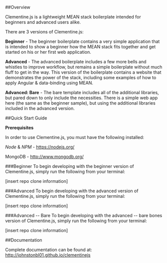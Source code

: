 ##Overview

Clementine.js is a lightweight MEAN stack boilerplate intended for beginners and advanced users alike. 

There are 3 versions of Clementine.js:

**Beginner** - The beginner boilerplate contains a very simple application that is intended to show a beginner how the MEAN stack fits together and get started on his or her first web application.

**Advanced** - The advanced boilerplate includes a few more bells and whistles to improve workflow, but remains a simple boilerplate without much fluff to get in the way. This version of the boilerplate contains a website that demonstrates the power of the stack, including some examples of how to apply Angular & data-binding using MEAN.

**Advanced: Bare** - The bare template includes all of the additional libraries, but pared down to only include the necessities. There is a simple web app here (the same as the beginner sample), but using the additional libraries included in the advanced version.

##Quick Start Guide

**Prerequisites**

In order to use Clementine.js, you must have the following installed:

_Node_ & _NPM_ - https://nodejs.org/

MongoDB - http://www.mongodb.org/

###Beginner
To begin developing with the beginner version of Clementine.js, simply run the following from your terminal:

[insert repo clone information]

###Advanced
To begin developing with the advanced version of Clementine.js, simply run the following from your terminal:

[insert repo clone information]

###Advanced -- Bare
To begin developing with the advanced -- bare bones version of Clementine.js, simply run the following from your terminal:

[insert repo clone information]

##Documentation

Complete documentation can be found at: http://johnstonbl01.github.io/clementinejs